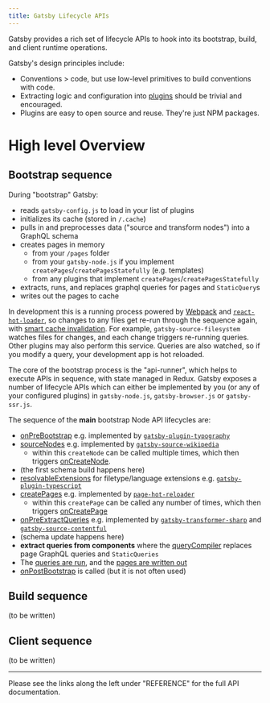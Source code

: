```yaml
---
title: Gatsby Lifecycle APIs
---
```


Gatsby provides a rich set of lifecycle APIs to hook into its bootstrap,
build, and client runtime operations.

Gatsby's design principles include:

- Conventions > code, but use low-level primitives to build conventions with
  code.
- Extracting logic and configuration into [plugins](/docs/plugins/) should be
  trivial and encouraged.
- Plugins are easy to open source and reuse. They're just NPM packages.

# High level Overview

## Bootstrap sequence

During "bootstrap" Gatsby:

- reads `gatsby-config.js` to load in your list of plugins
- initializes its cache (stored in `/.cache`)
- pulls in and preprocesses data ("source and transform nodes") into a GraphQL schema
- creates pages in memory
  - from your `/pages` folder
  - from your `gatsby-node.js` if you implement `createPages`/`createPagesStatefully` (e.g. templates)
  - from any plugins that implement `createPages`/`createPagesStatefully`
- extracts, runs, and replaces graphql queries for pages and `StaticQuery`s
- writes out the pages to cache

In development this is a running process powered by [Webpack](https://github.com/gatsbyjs/gatsby/blob/dd91b8dceb3b8a20820b15acae36529799217ae4/packages/gatsby/package.json#L128) and [`react-hot-loader`](https://github.com/gatsbyjs/gatsby/blob/dd91b8dceb3b8a20820b15acae36529799217ae4/packages/gatsby/package.json#L104), so changes to any files get re-run through the sequence again, with [smart cache invalidation](https://github.com/gatsbyjs/gatsby/blob/ffd8b2d691c995c760fe380769852bcdb26a2278/packages/gatsby/src/bootstrap/index.js#L141). For example, `gatsby-source-filesystem` watches files for changes, and each change triggers re-running queries. Other plugins may also perform this service. Queries are also watched, so if you modify a query, your development app is hot reloaded.

The core of the bootstrap process is the "api-runner", which helps to execute APIs in sequence, with state managed in Redux. Gatsby exposes a number of lifecycle APIs which can either be implemented by you (or any of your configured plugins) in `gatsby-node.js`, `gatsby-browser.js` or `gatsby-ssr.js`.

The sequence of the **main** bootstrap Node API lifecycles are:

- [onPreBootstrap](/docs/node-apis/#onPreBootstrap) e.g. implemented by [`gatsby-plugin-typography`](https://github.com/gatsbyjs/gatsby/blob/master/packages/gatsby-plugin-typography/src/gatsby-node.js)
- [sourceNodes](/docs/node-apis/#sourceNodes) e.g. implemented by [`gatsby-source-wikipedia`](https://github.com/gatsbyjs/gatsby/blob/master/packages/gatsby-source-wikipedia/src/gatsby-node.js)
  - within this `createNode` can be called multiple times, which then triggers [onCreateNode](/docs/node-apis/#onCreateNode).
- (the first schema build happens here)
- [resolvableExtensions](/docs/node-apis/#resolvableExtensions) for filetype/language extensions e.g. [`gatsby-plugin-typescript`](https://github.com/gatsbyjs/gatsby/blob/master/packages/gatsby-plugin-typescript/src/gatsby-node.js)
- [createPages](/docs/node-apis/#createPages) e.g. implemented by [`page-hot-reloader`](https://github.com/gatsbyjs/gatsby/blob/master/packages/gatsby/src/bootstrap/page-hot-reloader.js)
  - within this `createPage` can be called any number of times, which then triggers [onCreatePage](/docs/node-apis/#onCreatePage)
- [onPreExtractQueries](/docs/node-apis/#onPreExtractQueries) e.g. implemented by [`gatsby-transformer-sharp`](https://github.com/gatsbyjs/gatsby/blob/master/packages/gatsby-transformer-sharp/src/gatsby-node.js) and [`gatsby-source-contentful`](https://github.com/gatsbyjs/gatsby/blob/master/packages/gatsby-source-contentful/src/gatsby-node.js)
- (schema update happens here)
- **extract queries from components** where the [queryCompiler](https://github.com/gatsbyjs/gatsby/blob/6de0e4408e14e599d4ec73948eb4153dc3cde849/packages/gatsby/src/internal-plugins/query-runner/query-compiler.js#L189) replaces page GraphQL queries and `StaticQueries`
- The [queries are run](https://github.com/gatsbyjs/gatsby/blob/6de0e4408e14e599d4ec73948eb4153dc3cde849/packages/gatsby/src/internal-plugins/query-runner/page-query-runner.js#L120), and the [pages are written out](https://github.com/gatsbyjs/gatsby/blob/master/packages/gatsby/src/internal-plugins/query-runner/pages-writer.js)
- [onPostBootstrap](/docs/node-apis/#onPostBootstrap) is called (but it is not often used)

## Build sequence

(to be written)

## Client sequence

(to be written)

---

Please see the links along the left under "REFERENCE" for the full API documentation.
